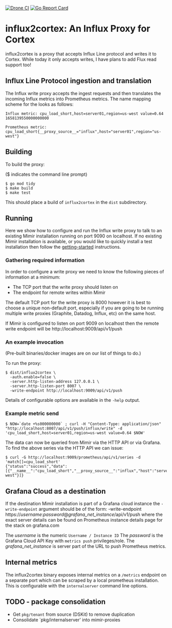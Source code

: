 <a href="https://drone.grafana.net/grafana/influx2cortex"><img src="https://drone.grafana.net/api/badges/grafana/influx2cortex/status.svg" alt="Drone CI" /></a>
<a href="https://goreportcard.com/report/github.com/grafana/influx2cortex"><img src="https://goreportcard.com/badge/github.com/grafana/influx2cortex" alt="Go Report Card" /></a>

# influx2cortex: An Influx Proxy for Cortex

influx2cortex is a proxy that accepts Influx Line protocol and writes it to Cortex.
While today it only accepts writes, I have plans to add Flux read support too!

## Influx Line Protocol ingestion and translation

The Influx write proxy accepts the ingest requests and then translates the incoming Influx metrics into Prometheus metrics. The name mapping scheme for the looks as follows:

    Influx metric: cpu_load_short,host=server01,region=us-west value=0.64 1658139550000000000

    Prometheus metric: cpu_load_short{__proxy_source__="influx",host="server01",region="us-west"}

## Building

To build the proxy:

($ indicates the command line prompt)

```
$ go mod tidy
$ make build
$ make test
```

This should place a build of `influx2cortex` in the `dist` subdirectory.

## Running

Here we show how to configure and run the Influx write proxy to talk to an existing Mimir installation running on port 9090 on localhost. If no existing Mimir installation is available, or you would like to quickly install a test installation then follow the [getting-started](https://grafana.com/docs/mimir/latest/operators-guide/getting-started/) instructions.

### Gathering required information

In order to configure a write proxy we need to know the following pieces of information at a minimum:
* The TCP port that the write proxy should listen on
* The endpoint for remote writes within Mimir

The default TCP port for the write proxy is 8000 however it is best to choose a unique non-default port, especially if you are going to be running multiple write proxies (Graphite, Datadog, Influx, etc) on the same host.

If Mimir is configured to listen on port 9009 on localhost then the remote write endpoint will be http://localhost:9009/api/v1/push

### An example invocation

(Pre-built binaries/docker images are on our list of things to do.)

To run the proxy:

```
$ dist/influx2cortex \
  -auth.enable=false \
  -server.http-listen-address 127.0.0.1 \
  -server.http-listen-port 8007 \
  -write-endpoint http://localhost:9009/api/v1/push
```

Details of configurable options are available in the `-help` output.

### Example metric send

```
$ NOW=`date +%s000000000` ; curl -H "Content-Type: application/json" "http://localhost:8007/api/v1/push/influx/write" -d 'cpu_load_short,host=server01,region=us-west value=0.64 $NOW'
```

The data can now be queried from Mimir via the HTTP API or via Grafana. To find the above series via the HTTP API we can issue:

```
$ curl -G http://localhost:9009/prometheus/api/v1/series -d 'match[]=cpu_load_short'
{"status":"success","data":[{"__name__":"cpu_load_short","__proxy_source__":"influx","host":"server01","region":"us-west"}]}
```

## Grafana Cloud as a destination

If the destination Mimir installation is part of a Grafana cloud instance the `-write-endpoint` argument should be of the form:
  -write-endpoint https://_username_:_password_@_grafana_net_instance_/api/v1/push
where the exact server details can be found on Prometheus instance details page for the stack on grafana.com

The _username_ is the numeric `Username / Instance ID`
The _password_ is the Grafana Cloud API Key with `metrics push` privileges/role.
The _grafana_net_instance_ is server part of the URL to push Prometheus metrics.

## Internal metrics

The influx2cortex binary exposes internal metrics on a `/metrics` endpoint on a separate port which can be scraped by a local prometheus installation. This is configurable with the `internalserver` command line options.

## TODO - package consolidation
* Get `pkg/tenant` from source (DSKit) to remove duplication
* Consolidate `pkg/internalserver' into mimir-proxies
